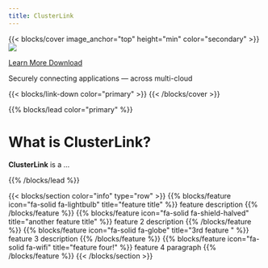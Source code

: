 ```yaml
---
title: ClusterLink
---
```


{{< blocks/cover image_anchor="top" height="min" color="secondary" >}}
  <img src="clusterlink.png" class="site-logo" />
  </p>
  <a class="btn btn-lg btn-primary me-3 mb-4" href="/docs/">Learn More <i class="fas fa-arrow-alt-circle-right ms-2"></i></a>
  <a class="btn btn-lg btn-secondary me-3 mb-4" href="https://github.com/clusterlink-net/clusterlink">Download <i class="fab fa-github ms-2 "></i></a>
  <p class="lead mt-5" color="primary">Securely connecting applications &mdash; across multi-cloud</p>
  {{< blocks/link-down color="primary" >}}
{{< /blocks/cover >}}


{{% blocks/lead color="primary" %}}
  <h1>What is ClusterLink?</h1>
  <p>
    <b>ClusterLink</b> is a ...
  </p>
{{% /blocks/lead %}}


{{< blocks/section color="info" type="row" >}}
  {{% blocks/feature icon="fa-solid fa-lightbulb" title="feature title" %}}
  feature description
  {{% /blocks/feature %}}
  {{% blocks/feature icon="fa-solid fa-shield-halved" title="another feature title" %}}
  feature 2 description
  {{% /blocks/feature %}}
  {{% blocks/feature icon="fa-solid fa-globe" title="3rd feature " %}}
  feature 3 description
  {{% /blocks/feature %}}
  {{% blocks/feature icon="fa-solid fa-wifi" title="feature four!" %}}
  feature 4 paragraph
  {{% /blocks/feature %}}
{{< /blocks/section >}}

